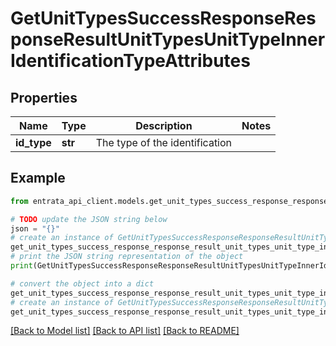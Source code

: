# GetUnitTypesSuccessResponseResponseResultUnitTypesUnitTypeInnerIdentificationTypeAttributes


## Properties

Name | Type | Description | Notes
------------ | ------------- | ------------- | -------------
**id_type** | **str** | The type of the identification | 

## Example

```python
from entrata_api_client.models.get_unit_types_success_response_response_result_unit_types_unit_type_inner_identification_type_attributes import GetUnitTypesSuccessResponseResponseResultUnitTypesUnitTypeInnerIdentificationTypeAttributes

# TODO update the JSON string below
json = "{}"
# create an instance of GetUnitTypesSuccessResponseResponseResultUnitTypesUnitTypeInnerIdentificationTypeAttributes from a JSON string
get_unit_types_success_response_response_result_unit_types_unit_type_inner_identification_type_attributes_instance = GetUnitTypesSuccessResponseResponseResultUnitTypesUnitTypeInnerIdentificationTypeAttributes.from_json(json)
# print the JSON string representation of the object
print(GetUnitTypesSuccessResponseResponseResultUnitTypesUnitTypeInnerIdentificationTypeAttributes.to_json())

# convert the object into a dict
get_unit_types_success_response_response_result_unit_types_unit_type_inner_identification_type_attributes_dict = get_unit_types_success_response_response_result_unit_types_unit_type_inner_identification_type_attributes_instance.to_dict()
# create an instance of GetUnitTypesSuccessResponseResponseResultUnitTypesUnitTypeInnerIdentificationTypeAttributes from a dict
get_unit_types_success_response_response_result_unit_types_unit_type_inner_identification_type_attributes_from_dict = GetUnitTypesSuccessResponseResponseResultUnitTypesUnitTypeInnerIdentificationTypeAttributes.from_dict(get_unit_types_success_response_response_result_unit_types_unit_type_inner_identification_type_attributes_dict)
```
[[Back to Model list]](../README.md#documentation-for-models) [[Back to API list]](../README.md#documentation-for-api-endpoints) [[Back to README]](../README.md)


